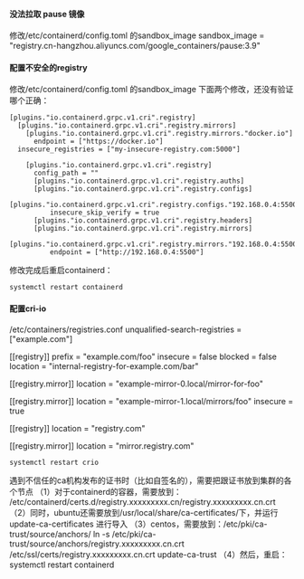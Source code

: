 #### 没法拉取  pause 镜像
修改/etc/containerd/config.toml 的sandbox_image
   sandbox_image = "registry.cn-hangzhou.aliyuncs.com/google_containers/pause:3.9"

#### 配置不安全的registry
修改/etc/containerd/config.toml 的sandbox_image
下面两个修改，还没有验证哪个正确：
```
[plugins."io.containerd.grpc.v1.cri".registry]
  [plugins."io.containerd.grpc.v1.cri".registry.mirrors]
    [plugins."io.containerd.grpc.v1.cri".registry.mirrors."docker.io"]
      endpoint = ["https://docker.io"]
  insecure_registries = ["my-insecure-registry.com:5000"]
```


```
    [plugins."io.containerd.grpc.v1.cri".registry]
      config_path = ""
      [plugins."io.containerd.grpc.v1.cri".registry.auths]
      [plugins."io.containerd.grpc.v1.cri".registry.configs]
        [plugins."io.containerd.grpc.v1.cri".registry.configs."192.168.0.4:5500".tls]
          insecure_skip_verify = true
      [plugins."io.containerd.grpc.v1.cri".registry.headers]
      [plugins."io.containerd.grpc.v1.cri".registry.mirrors]
        [plugins."io.containerd.grpc.v1.cri".registry.mirrors."192.168.0.4:5500"]
          endpoint = ["http://192.168.0.4:5500"]
```


修改完成后重启containerd：
```
systemctl restart containerd
```

#### 配置cri-io
/etc/containers/registries.conf
unqualified-search-registries = ["example.com"]

[[registry]]
prefix = "example.com/foo"
insecure = false
blocked = false
location = "internal-registry-for-example.com/bar"

[[registry.mirror]]
location = "example-mirror-0.local/mirror-for-foo"

[[registry.mirror]]
location = "example-mirror-1.local/mirrors/foo"
insecure = true

[[registry]]
location = "registry.com"

[[registry.mirror]]
location = "mirror.registry.com"



```
systemctl restart crio
```


遇到不信任的ca机构发布的证书时（比如自签名的），需要把跟证书放到集群的各个节点
（1）对于containerd的容器，需要放到：
/etc/containerd/certs.d/registry.xxxxxxxxx.cn/registry.xxxxxxxxx.cn.crt
（2）同时，ubuntu还需要放到/usr/local/share/ca-certificates/下，并运行 update-ca-certificates 进行导入
（3）centos，需要放到：/etc/pki/ca-trust/source/anchors/
   ln -s /etc/pki/ca-trust/source/anchors/registry.xxxxxxxxx.cn.crt /etc/ssl/certs/registry.xxxxxxxxx.cn.crt
   update-ca-trust
（4）然后，重启：systemctl restart containerd 